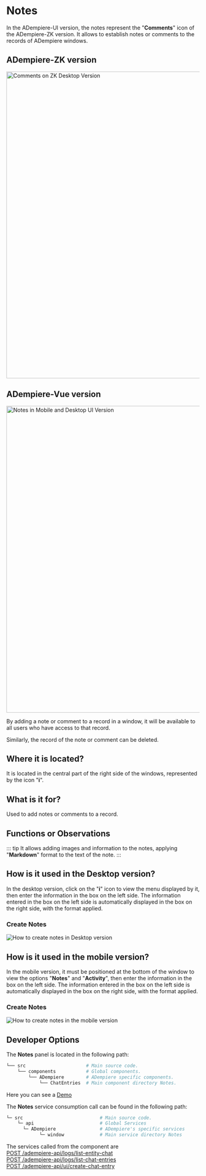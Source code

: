# Notes

In the ADempiere-UI version, the notes represent the "**Comments**" icon of the ADempiere-ZK version. It allows to establish notes or comments to the records of ADempiere windows.

## ADempiere-ZK version

<img :src="$withBase('/images/components/notes/zk-desktop-version-notes.png')" alt="Comments on ZK Desktop Version" width="800px">

## ADempiere-Vue version

<img :src="$withBase('/images/components/notes/notes-desktop-mobile.png')" alt="Notes in Mobile and Desktop UI Version" width="800px">

By adding a note or comment to a record in a window, it will be available to all users who have access to that record.

Similarly, the record of the note or comment can be deleted.

## Where it is located?

It is located in the central part of the right side of the windows, represented by the icon "**i**".

## What is it for?

Used to add notes or comments to a record.

## Functions or Observations

::: tip
It allows adding images and information to the notes, applying "**Markdown**" format to the text of the note.
:::

## How is it used in the Desktop version?

In the desktop version, click on the "**i**" icon to view the menu displayed by it, then enter the information in the box on the left side. The information entered in the box on the left side is automatically displayed in the box on the right side, with the format applied.

### Create Notes

![How to create notes in Desktop version]('/images/components/notes/create-notes-in-desktop-version.gif' "How to create notes in Desktop version")

## How is it used in the mobile version?

In the mobile version, it must be positioned at the bottom of the window to view the options "**Notes**" and "**Activity**", then enter the information in the box on the left side. The information entered in the box on the left side is automatically displayed in the box on the right side, with the format applied.

### Create Notes

![How to create notes in the mobile version]('/images/components/notes/create-notes-in-the-mobile-version.gif' "How to create notes in the mobile version")

## Developer Options

The **Notes** panel is located in the following path:

```bash
└── src                      # Main source code.
    └── components           # Global components.
        └── ADempiere        # ADempiere specific components.
            └── ChatEntries  # Main component directory Notes.

```
Here you can see a [Demo](https://demo-ui.erpya.com/#/7aa4242a-93c0-42d8-92be-8250002d3e3c/d97027fd-4cd5-445e-8fd8-ef5d3f7959b4/window/53418?tabParent=0&action=fa50908e-40f1-11e9-91a1-0242ac140002)

The **Notes** service consumption call can be found in the following path:
```bash
└─ src                            # Main source code.
    └─ api                        # Global Services
      └─ ADempiere                # ADempiere's specific services
            └─ window             # Main service directory Notes

```


The services called from the component are  <br>
[POST /adempiere-api/logs/list-entity-chat](https://adempiere.github.io/proxy-adempiere-api/guide/es/default-modules/adempiere-api/user-log.html#post-adempiere-api-logs-list-entity-chats)<br>
[POST /adempiere-api/logs/list-chat-entries](https://adempiere.github.io/proxy-adempiere-api/guide/es/default-modules/adempiere-api/user-log.html#post-adempiere-api-logs-list-chat-entries)<br>
[POST /adempiere-api/ui/create-chat-entry](https://adempiere.github.io/proxy-adempiere-api/guide/es)
